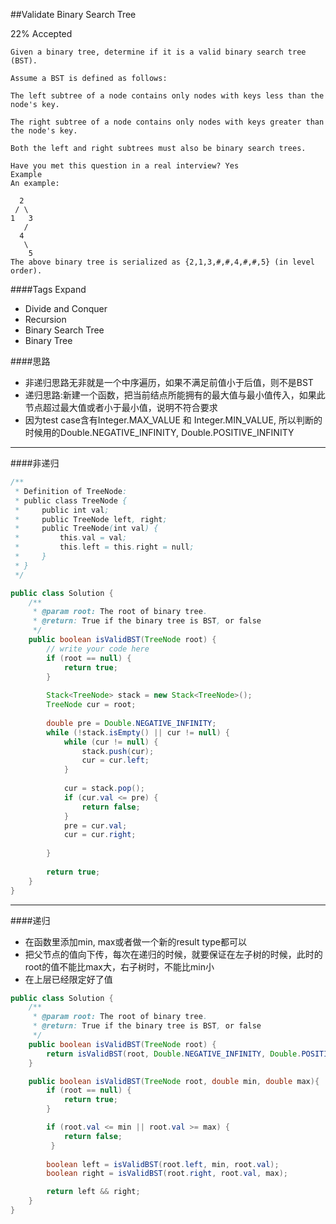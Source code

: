 ##Validate Binary Search Tree

22% Accepted

	Given a binary tree, determine if it is a valid binary search tree (BST).

	Assume a BST is defined as follows:

	The left subtree of a node contains only nodes with keys less than the node's key.

	The right subtree of a node contains only nodes with keys greater than the node's key.

	Both the left and right subtrees must also be binary search trees.

	Have you met this question in a real interview? Yes
	Example
	An example:

	  2
	 / \
	1   3
	   /
	  4
	   \
	    5
	The above binary tree is serialized as {2,1,3,#,#,4,#,#,5} (in level order).

####Tags Expand
- Divide and Conquer
- Recursion
- Binary Search Tree
- Binary Tree

####思路
- 非递归思路无非就是一个中序遍历，如果不满足前值小于后值，则不是BST
- 递归思路:新建一个函数，把当前结点所能拥有的最大值与最小值传入，如果此节点超过最大值或者小于最小值，说明不符合要求
- 因为test case含有Integer.MAX_VALUE 和 Integer.MIN_VALUE, 所以判断的时候用的Double.NEGATIVE_INFINITY, Double.POSITIVE_INFINITY

----
####非递归
```java
/**
 * Definition of TreeNode:
 * public class TreeNode {
 *     public int val;
 *     public TreeNode left, right;
 *     public TreeNode(int val) {
 *         this.val = val;
 *         this.left = this.right = null;
 *     }
 * }
 */

public class Solution {
    /**
     * @param root: The root of binary tree.
     * @return: True if the binary tree is BST, or false
     */
    public boolean isValidBST(TreeNode root) {
        // write your code here
        if (root == null) {
            return true;
        }
        
        Stack<TreeNode> stack = new Stack<TreeNode>();
        TreeNode cur = root;
        
        double pre = Double.NEGATIVE_INFINITY;
        while (!stack.isEmpty() || cur != null) {
            while (cur != null) {
                stack.push(cur);
                cur = cur.left;
            }
            
            cur = stack.pop();
            if (cur.val <= pre) {
                return false;
            }
            pre = cur.val;
            cur = cur.right;
            
        }
        
        return true;
    }
}

```

-----
####递归
- 在函数里添加min, max或者做一个新的result type都可以
- 把父节点的值向下传，每次在递归的时候，就要保证在左子树的时候，此时的root的值不能比max大，右子树时，不能比min小
- 在上层已经限定好了值

```java
public class Solution {
    /**
     * @param root: The root of binary tree.
     * @return: True if the binary tree is BST, or false
     */
    public boolean isValidBST(TreeNode root) {
        return isValidBST(root, Double.NEGATIVE_INFINITY, Double.POSITIVE_INFINITY);
    }

    public boolean isValidBST(TreeNode root, double min, double max){
        if (root == null) {
            return true;
        }

        if (root.val <= min || root.val >= max) {
            return false;
         }
         
        boolean left = isValidBST(root.left, min, root.val);
        boolean right = isValidBST(root.right, root.val, max);

        return left && right;
    }
}
```
